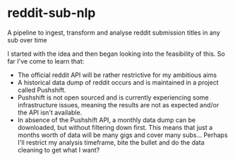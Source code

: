 # reddit-sub-nlp
A pipeline to ingest, transform and analyse reddit submission titles in any sub over time

I started with the idea and then began looking into the feasibility of this. So far I've come to learn that:

- The official reddit API will be rather restrictive for my ambitious aims
- A historical data dump of reddit occurs and is maintained in a project called Pushshift.
- Pushshift is not open sourced and is currently experiencing some infrastructure issues, meaning the results are not as expected and/or the API isn't available. 
- In absence of the Pushshift API, a monthly data dump can be downloaded, but without filtering down first. This means that just a months worth of data will be many gigs and cover many subs... Perhaps I'll restrict my analysis timeframe, bite the bullet and do the data cleaning to get what I want? 

